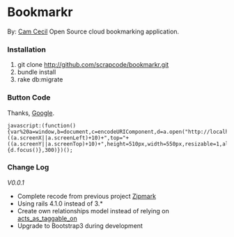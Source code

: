 # Bookmarkr
By: [Cam Cecil](http://github.com/scrapcode)
Open Source cloud bookmarking application.

### Installation

1. git clone http://github.com/scrapcode/bookmarkr.git
2. bundle install
3. rake db:migrate

### Button Code
Thanks, [Google](http://google.com).

```
javascript:(function(){var%20a=window,b=document,c=encodeURIComponent,d=a.open("http://localhost:3000/marks/new/"+c(b.title)+"/"+c(b.location),"bkmk_popup","left="+((a.screenX||a.screenLeft)+10)+",top="+((a.screenY||a.screenTop)+10)+",height=510px,width=550px,resizable=1,alwaysRaised=1");a.setTimeout(function(){d.focus()},300)})();
```

### Change Log
_V0.0.1_
* Complete recode from previous project [Zipmark](http://github.com/scrapcode/zipmark)
* Using rails 4.1.0 instead of 3.*
* Create own relationships model instead of relying on [acts_as_taggable_on](https://github.com/mbleigh/acts-as-taggable-on)
* Upgrade to Bootstrap3 during development
